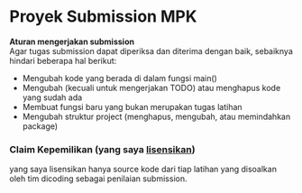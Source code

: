 # Proyek Submission MPK 

**Aturan mengerjakan submission**<br>
Agar tugas submission dapat diperiksa dan diterima dengan baik, sebaiknya hindari beberapa hal berikut:

- Mengubah kode yang berada di dalam fungsi main()
- Mengubah (kecuali untuk mengerjakan TODO) atau menghapus kode yang sudah ada
- Membuat fungsi baru yang bukan merupakan tugas latihan
- Mengubah struktur project (menghapus, mengubah, atau memindahkan package)


### Claim Kepemilikan (yang saya [lisensikan](myDicodingSubmissions/LICENSE))
yang saya lisensikan hanya source kode dari tiap latihan yang disoalkan oleh tim dicoding sebagai penilaian submission.

